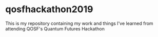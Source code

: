 # qosfhackathon2019
This is my repository containing my work and things I've learned from attending QOSF's Quantum Futures Hackathon
